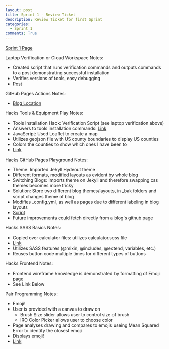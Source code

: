 ```yaml
---
layout: post
title: Sprint 1 - Review Ticket
description: Review Ticket for first Sprint
categories:
  - Sprint 1
comments: True
---
```


[Sprint 1 Page](https://iwu78.github.io/ian_2025/sprint1/)

Laptop Verification or Cloud Workspace
Notes: 
 - Created script that runs verification commands and outputs commands to a post demonstrating successful installation
 - Verifies versions of tools, easy debugging
 - [Post](https://iwu78.github.io/ian_2025/sprint%201/2024/08/22/verify-tools.html)

GitHub Pages Actions
Notes: 
 - [Blog Location](https://iwu78.github.io/ian_2025/)

Hacks Tools & Equipment Play
Notes:
 - Tools Installation Hack: Verification Script (see laptop verification above)
 - Answers to tools installation commands: [Link](https://iwu78.github.io/ian_2025/sprint%201/2024/08/22/tools-installation-commands.html)
 - JavaScript: Used Leaflet to create a map
  - Utilizes geojson file with US county boundaries to display US counties
  - Colors the counties to show which ones I have been to
  - [Link](https://iwu78.github.io/ian_2025/about.html)

Hacks GitHub Pages Playground
Notes:
 - Theme: Imported Jekyll Hydeout theme
  - Different formats, modified layouts as evident by whole blog
 - Switching Blogs: Imports theme on Jekyll and therefore swapping css themes becomes more tricky
  - Solution: Store two different blog themes/layouts, in _bak folders and script changes theme of blog
  - Modifies _config.yml, as well as pages due to different labeling in blog layouts
  - [Script](https://iwu78.github.io/ian_2025/theme.sh)
  - Future improvements could fetch directly from a blog's github page

Hacks SASS Basics
Notes:
 - Copied over calculator files: utilizes calculator.scss file
 - [Link](https://iwu78.github.io/ian_2025/sprint%201/2024/09/01/calculator.html)
 - Utilizes SASS features (@mixin, @includes, @extend, variables, etc.)
 - Reuses button code multiple times for different types of buttons

Hacks Frontend
Notes:
- Frontend wireframe knowledge is demonstrated by formatting of Emoji page
- See Link Below

Pair Programming
Notes: 
- Emoji!
- User is provided with a canvas to draw on
  - Brush Size slider allows user to control size of brush
  - IRO Color Picker allows user to choose color
- Page analyses drawing and compares to emojis useing Mean Squared Error to identify the closest emoji
- Displays emoji!
- [Link](https://iwu78.github.io/ian_2025/sprint%201/2024/09/05/emoji.html)